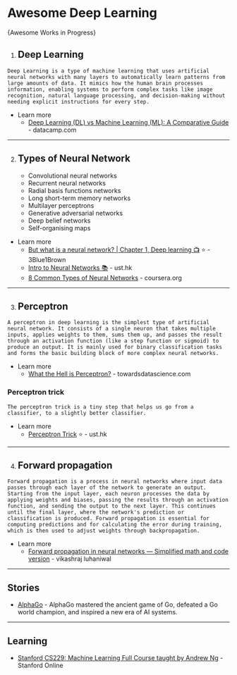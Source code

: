 # Awesome Deep Learning
{Awesome Works in Progress}

1. ## Deep Learning <br />
`Deep Learning is a type of machine learning that uses artificial neural networks with many layers to automatically learn patterns from large amounts of data. It mimics how the human brain processes information, enabling systems to perform complex tasks like image recognition, natural language processing, and decision-making without needing explicit instructions for every step.`
* Learn more
  - [Deep Learning (DL) vs Machine Learning (ML): A Comparative Guide](https://www.datacamp.com/tutorial/machine-deep-learning) - datacamp.com

-----

2. ## Types of Neural Network
   - Convolutional neural networks
   - Recurrent neural networks
   - Radial basis functions networks
   - Long short-term memory networks
   - Multilayer perceptrons
   - Generative adversarial networks
   - Deep belief networks
   - Self-organising maps

* Learn more
  - [But what is a neural network? | Chapter 1, Deep learning 📺](https://www.youtube.com/watch?v=aircAruvnKk) ⭐ - 3Blue1Brown
  - [Intro to Neural Networks 📚](http://dy199-124.ust.hk/udacity/[FCO]%20UDACITY%20-%20Robotics%20Software%20Engineer%20v1.0.0/Part%2001-Module%2012-Lesson%2001_Intro%20to%20Neural%20Networks/01.%20Introducing%20Luis!.html) - ust.hk
  - [8 Common Types of Neural Networks](https://www.coursera.org/in/articles/types-of-neural-networks) - coursera.org

-----

3. ## Perceptron <br />
`A perceptron in deep learning is the simplest type of artificial neural network. It consists of a single neuron that takes multiple inputs, applies weights to them, sums them up, and passes the result through an activation function (like a step function or sigmoid) to produce an output. It is mainly used for binary classification tasks and forms the basic building block of more complex neural networks.`
* Learn more
  - [What the Hell is Perceptron?](https://towardsdatascience.com/what-the-hell-is-perceptron-626217814f53) - towardsdatascience.com

### Perceptron trick
`The perceptron trick is a tiny step that helps us go from a classifier, to a slightly better classifier.`
* Learn more
  - [Perceptron Trick](http://dy199-124.ust.hk/udacity/[FCO]%20UDACITY%20-%20Robotics%20Software%20Engineer%20v1.0.0/Part%2001-Module%2012-Lesson%2001_Intro%20to%20Neural%20Networks/09.%20Perceptron%20Trick.html) ⭐ - ust.hk

-----

4. ## Forward propagation <br />
`Forward propagation is a process in neural networks where input data passes through each layer of the network to generate an output. Starting from the input layer, each neuron processes the data by applying weights and biases, passing the results through an activation function, and sending the output to the next layer. This continues until the final layer, where the network's prediction or classification is produced. Forward propagation is essential for computing predictions and for calculating the error during training, which is then used to adjust weights through backpropagation.`
* Learn more
  - [Forward propagation in neural networks — Simplified math and code version](https://towardsdatascience.com/forward-propagation-in-neural-networks-simplified-math-and-code-version-bbcfef6f9250) - vikashraj luhaniwal
 

-----

## Stories
* [AlphaGo](https://deepmind.google/research/breakthroughs/alphago/) - AlphaGo mastered the ancient game of Go, defeated a Go world champion, and inspired a new era of AI systems.


-----
## Learning
* [Stanford CS229: Machine Learning Full Course taught by Andrew Ng](https://www.youtube.com/playlist?list=PLoROMvodv4rMiGQp3WXShtMGgzqpfVfbU) - Stanford Online
